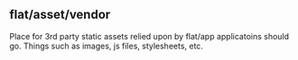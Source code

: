 ## flat/asset/vendor
Place for 3rd party static assets relied upon by flat/app applicatoins should go. Things such as images, js files, stylesheets, etc. 
